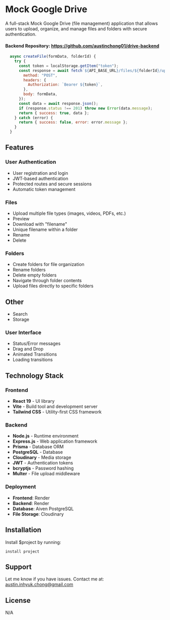 Mock Google Drive
========

A full-stack Mock Google Drive (file management) application that allows users to upload,
organize, and manage files and folders with secure authentication.

#### Backend Repository: https://github.com/austinchong01/drive-backend

```javascript
  async createFile(formData, folderId) {
    try {
      const token = localStorage.getItem("token");
      const response = await fetch`${API_BASE_URL}/files/${folderId}/upload`, {
        method: "POST",
        headers: {
          Authorization: `Bearer ${token}`,
        },
        body: formData,
      });
      const data = await response.json();
      if (response.status !== 201) throw new Error(data.message);
      return { success: true, data };
    } catch (error) {
      return { success: false, error: error.message };
    }
  }
```

Features
--------
### User Authentication
- User registration and login
- JWT-based authentication
- Protected routes and secure sessions
- Automatic token management

### Files
- Upload multiple file types (images, videos, PDFs, etc.)
- Preview
- Download with "filename"
- Unique filename within a folder
- Rename
- Delete

### Folders
- Create folders for file organization
- Rename folders
- Delete empty folders
- Navigate through folder contents
- Upload files directly to specific folders

## Other
- Search
- Storage

### User Interface
- Status/Error messages
- Drag and Drop
- Animated Transitions
- Loading transitions


Technology Stack
--------
### Frontend
- **React 19** - UI library
- **Vite** - Build tool and development server
- **Tailwind CSS** - Utility-first CSS framework

### Backend
- **Node.js** - Runtime environment
- **Express.js** - Web application framework
- **Prisma** - Database ORM
- **PostgreSQL** - Database
- **Cloudinary** - Media storage
- **JWT** - Authentication tokens
- **bcryptjs** - Password hashing
- **Multer** - File upload middleware

### Deployment
- **Frontend**: Render
- **Backend**: Render
- **Database**: Aiven PostgreSQL
- **File Storage**: Cloudinary


Installation
------------
Install $project by running:

    install project

Support
-------

Let me know if you have issues.
Contact me at: austin.inhyuk.chong@gmail.com

License
-------

N/A
